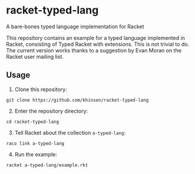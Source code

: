 racket-typed-lang
=================

A bare-bones typed language implementation for Racket

This repository contains an example for a typed language implemented
in Racket, consisting of Typed Racket with extensions. This is
not trivial to do. The current version works thanks to a suggestion
by Evan Moran on the Racket user mailing list.

Usage
-----

1. Clone this repository:

  `git clone https://github.com/khinsen/racket-typed-lang`

2. Enter the repository directory:

  `cd racket-typed-lang`

3. Tell Racket about the collection `a-typed-lang`:

  `raco link a-typed-lang`

4. Run the example:

  `racket a-typed-lang/example.rkt`
